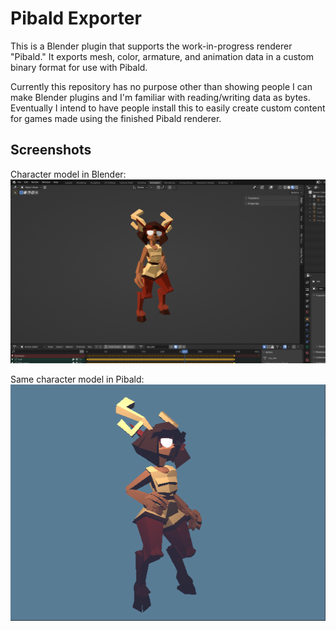 
# Pibald Exporter

This is a Blender plugin that supports the work-in-progress renderer "Pibald." It exports mesh, color, armature, and animation data in a custom binary format for use with Pibald.

Currently this repository has no purpose other than showing people I can make Blender plugins and I'm familiar with reading/writing data as bytes. Eventually I intend to have people install this to easily create custom content for games made using the finished Pibald renderer.


## Screenshots

Character model in Blender:
![modelInBlender](/screenshots/inBlender.png)

Same character model in Pibald: 
![modelInPibald](/screenshots/inPibald.png)

